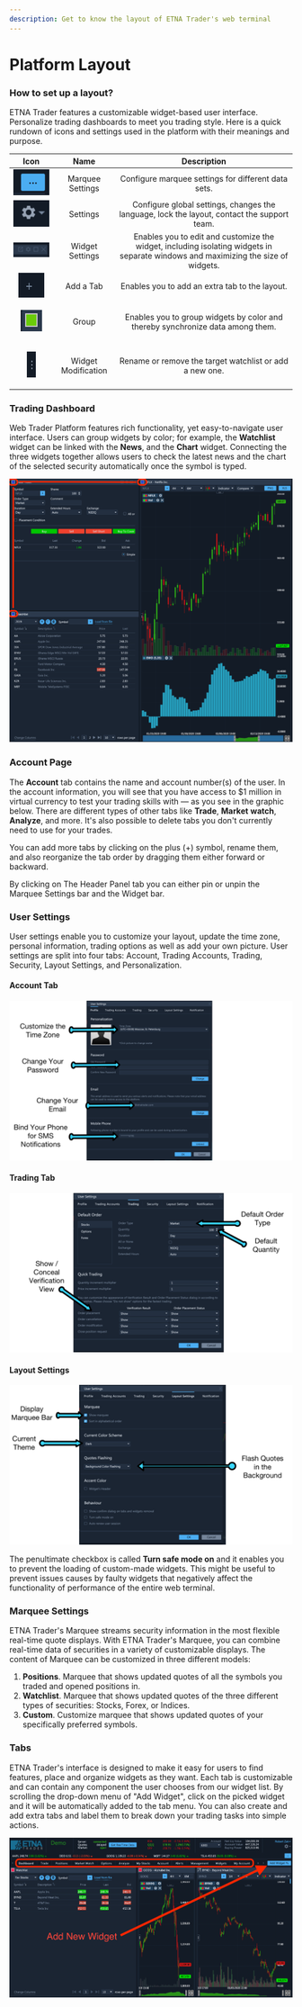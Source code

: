 ```yaml
---
description: Get to know the layout of ETNA Trader's web terminal
---
```


# Platform Layout

### How to set up a layout?

ETNA Trader features  a customizable widget-based user interface. Personalize trading dashboards to meet you trading style. Here is a quick rundown of icons and settings used in the platform with their meanings and purpose.&#x20;

|                                             Icon                                             |         Name        |                                                            Description                                                            |
| :------------------------------------------------------------------------------------------: | :-----------------: | :-------------------------------------------------------------------------------------------------------------------------------: |
|               ![](../../.gitbook/assets/screenshot-2020-03-19-at-16.12.34.png)               |   Marquee Settings  |                                        Configure marquee settings for different data sets.                                        |
|               ![](../../.gitbook/assets/screenshot-2020-03-19-at-16.16.37.png)               |       Settings      |                    Configure global settings, changes the language, lock the layout, contact the support team.                    |
|               ![](../../.gitbook/assets/screenshot-2020-03-19-at-16.20.33.png)               |   Widget Settings   | Enables you to edit and customize the widget, including isolating widgets in separate windows and maximizing the size of widgets. |
|               ![](../../.gitbook/assets/screenshot-2020-03-19-at-16.24.10.png)               |      Add a Tab      |                                           Enables you to add an extra tab to the layout.                                          |
| <p></p><p><img src="../../.gitbook/assets/screenshot-2020-03-19-at-16.37.31.png" alt=""></p> |        Group        |                           Enables you to group widgets by color and thereby synchronize data among them.                          |
| <p></p><p><img src="../../.gitbook/assets/screenshot-2020-03-19-at-16.38.55.png" alt=""></p> | Widget Modification |                                      Rename or remove the target watchlist or add a new one.                                      |

### Trading Dashboard

Web Trader Platform features rich functionality, yet easy-to-navigate user interface. Users can group  widgets by color; for example, the **Watchlist** widget can be linked with the **News**, and the **Chart** widget. Connecting the three widgets together allows users to check the latest news and the chart of the selected security automatically once the symbol is typed.

![](../../.gitbook/assets/screenshot-2020-03-19-at-16.42.42.png)

### Account Page

The **Account** tab contains the name and account number(s) of the user. In the account information, you will see that you have access to $1 million in virtual currency to test your trading skills with — as you see in the graphic below. There are different types of other tabs like **Trade**, **Market** **watch**, **Analyze**, and more. It's also possible to delete tabs you don't currently need to use for your trades.

You can add more tabs by clicking on the plus (+) symbol, rename them, and also reorganize the tab order by dragging them either forward or backward.

By clicking on The Header Panel tab you can either pin or unpin the Marquee Settings bar and the Widget bar.

### User Settings

User settings enable you to customize your layout, update the time zone, personal information, trading options as well as add your own picture. User settings are split into four tabs: Account, Trading Accounts, Trading, Security, Layout Settings, and Personalization.

#### Account Tab

![](../../.gitbook/assets/accountsettings.png)

#### Trading Tab

![](../../.gitbook/assets/trading-account-tab.png)

#### Layout Settings

![](../../.gitbook/assets/layout-settings.png)

The penultimate checkbox is called **Turn safe mode on** and it enables you to prevent the loading of custom-made widgets. This might be useful to prevent issues causes by faulty widgets that negatively affect the functionality of performance of the entire web terminal.

### Marquee Settings

ETNA Trader's Marquee streams security information in the most flexible real-time quote displays. With ETNA Trader's Marquee, you can combine real-time data of securities in a variety of customizable displays. The content of Marquee can be customized in three different models:

1. **Positions**. Marquee that shows updated quotes of all the symbols you traded and opened positions in.
2. **Watchlist**. Marquee that shows updated quotes of the three different types of securities: Stocks, Forex, or Indices.
3. **Custom**. Customize marquee that shows updated quotes of your specifically preferred symbols.

### Tabs

ETNA Trader's interface is designed to make it easy for users to find features, place and organize widgets as they want. Each tab is customizable and can contain any component the user chooses from our widget list. By scrolling the drop-down menu of "Add Widget", click on the picked widget and it will be automatically added to the tab menu. You can also create and add extra tabs and label them to break down your trading tasks into simple actions.

![](../../.gitbook/assets/screenshot-2020-03-20-at-19.00.59.png)
